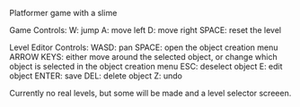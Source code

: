 Platformer game with a slime

Game Controls:
W: jump
A: move left
D: move right
SPACE: reset the level

Level Editor Controls:
WASD: pan
SPACE: open the object creation menu
ARROW KEYS: either move around the selected object, or change which object is selected in the object creation menu
ESC: deselect object
E: edit object
ENTER: save
DEL: delete object
Z: undo

Currently no real levels, but some will be made and a level selector screeen.
